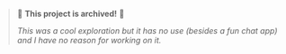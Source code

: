 > 🚩 **This project is archived!** 🚩
> 
> *This was a cool exploration but it has no use (besides a fun chat app) and I have no reason for working on it.*
